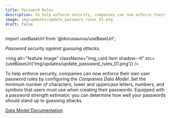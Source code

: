 ```yaml
---
title: Password Rules
description: To help enforce security, companies can now enforce their own user password rules by configuring the ßCompanies Data Model. Set the minimum number of characters, lower and uppercase letters, numbers, and symbols that users must use when creating their passwords. Equipped with a password strength estimator, you can determine how well your passwords should stand up to guessing attacks.
image: img/updates/update_password_rules_01.png
draft: false
---
```


import useBaseUrl from '@docusaurus/useBaseUrl'; 

<div className="align-center">
<div className="card">
<div className="card__header">

<span className="hero__subtitle"><em>

Password security against guessing attacks.

</em></span>

</div>
<div className="card__image">

<img alt="feature image" className="img_card item shadow--tl" src={useBaseUrl('img/updates/update_password_rules_01.png')} />
<br/>

</div>
<div className="card__body">

To help enforce security, companies can now enforce their own user password rules by configuring the _Companies Data Model_. Set the minimum number of characters, lower and uppercase letters, numbers, and symbols that users must use when creating their passwords. Equipped with a password strength estimator, you can determine how well your passwords should stand up to guessing attacks.

</div>
<div className="card__footer text-center align-padding-center">

<a className="button button--info button--block" href="/docs/documentation/models/company/model_company">Data Model Documentation</a>
<br/>

</div>
</div>
</div>
